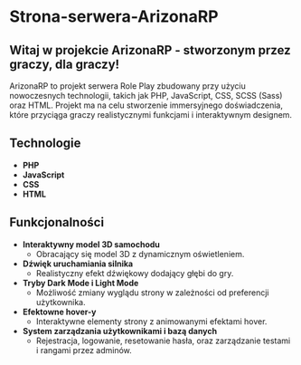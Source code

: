 # Strona-serwera-ArizonaRP

## Witaj w projekcie ArizonaRP - stworzonym przez graczy, dla graczy!

ArizonaRP to projekt serwera Role Play zbudowany przy użyciu nowoczesnych technologii, takich jak PHP, JavaScript, CSS, SCSS (Sass) oraz HTML. Projekt ma na celu stworzenie immersyjnego doświadczenia, które przyciąga graczy realistycznymi funkcjami i interaktywnym designem.

## Technologie

- **PHP** 
- **JavaScript** 
- **CSS** 
- **HTML**

## Funkcjonalności

- **Interaktywny model 3D samochodu**
  - Obracający się model 3D z dynamicznym oświetleniem.
- **Dźwięk uruchamiania silnika**
  - Realistyczny efekt dźwiękowy dodający głębi do gry.
- **Tryby Dark Mode i Light Mode**
  - Możliwość zmiany wyglądu strony w zależności od preferencji użytkownika.
- **Efektowne hover-y**
  - Interaktywne elementy strony z animowanymi efektami hover.
- **System zarządzania użytkownikami i bazą danych**
  - Rejestracja, logowanie, resetowanie hasła, oraz zarządzanie testami i rangami przez adminów.

